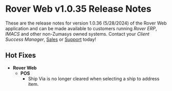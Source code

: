 # Rover Web v1.0.35 Release Notes

<badge text= "Version 1.0.36" vertical="middle" />

<PageHeader />

These are the release notes for version 1.0.36 (5/28/2024) of the Rover Web application and can be made available to customers running _Rover ERP_, _IMACS_ and other non-Zumasys owned systems. Contact your _Client Success Manager_, [Sales](mailto:sales@zumasys.com?subject=Rover%20Web%20v1.0.36) or [Support](mailto:help@zumasys.com?subject=Rover%20Web%20v1.0.36) today!

## Hot Fixes

- **Rover Web**
  - **POS**
    - Ship Via is no longer cleared when selecting a ship to address item.  

<PageFooter />
